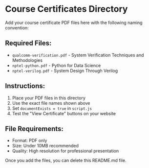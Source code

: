 # Course Certificates Directory

Add your course certificate PDF files here with the following naming convention:

## Required Files:
- `qualcomm-verification.pdf` - System Verification Techniques and Methodologies
- `nptel-python.pdf` - Python for Data Science
- `nptel-verilog.pdf` - System Design Through Verilog

## Instructions:
1. Place your PDF files in this directory
2. Use the exact file names shown above
3. Set `documentExists = true` in `script.js`
4. Test the "View Certificate" buttons on your website

## File Requirements:
- Format: PDF only
- Size: Under 10MB recommended
- Quality: High resolution for professional presentation

Once you add the files, you can delete this README.md file.